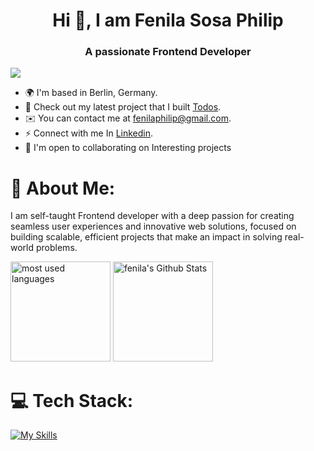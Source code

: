  <h1 align="center"> Hi 👋, I am Fenila Sosa Philip </h1>
 <h3 align="center" >A passionate Frontend Developer</h3>

<!--![GitHub User's stars](https://img.shields.io/github/stars/fenilaphilip?label=%E2%AD%90GitHub%20stars&style=flat-square) -->
![](https://komarev.com/ghpvc/?username=fenilaphilip&style=flat-square&color=ff69b4)

 * 🌍  I'm based in Berlin, Germany.
 * 🚀  Check out my latest project that I built [Todos](https://deploy-preview-2--stellular-manatee-0253a4.netlify.app/).
 * ✉️  You can contact me at [fenilaphilip@gmail.com](mailto:fenilaphilip@gmail.com).
 * ⚡  Connect with me In [Linkedin](https://www.linkedin.com/in/fenila-philip/).
 * 🤝  I'm open to collaborating on Interesting projects

# 💫 About Me:
<p>I am self-taught Frontend developer with a deep passion for creating seamless user experiences and innovative web solutions, focused on building scalable, efficient projects that make an impact in solving real-world problems. 
 <!--  proficient in interpreting designs and building functional, responsive and user-friendly websites.Currently, I am seeking an entry-level position in Front-end Web Development so that I can put my skills to use and gain industry experience. --> </p>
<p align="left">
  <img src="https://github-readme-stats.vercel.app/api/top-langs?username=fenilaphilip&show_icons=true&locale=en&layout=compact&theme=default" alt="most used languages" height=160 />
  <img src="https://github-readme-stats.vercel.app/api?username=fenilaphilip&show_icons=true&theme=default&layout=compact" alt="fenila's Github Stats" height=160 />
 <!--
  <img src="https://github-readme-activity-graph.vercel.app/graph?username=fenilaphilip&bg_color=white&color=58a6ff&line=9e4c98&area=true" alt="Fenila's GitHub activity graph" width="100%" height="400px" />
 -->
<p>

# 💻 Tech Stack:
[![My Skills](https://skillicons.dev/icons?i=ts,js,php,html,css,react,redux,bootstrap,materialui,tailwind,nextjs,jquery,git,npm,nodejs,express,vscode,jest,cypress,babel,github,postgres,mongodb,mysql,postman,vite,figma,sass,vim,&theme=dark)](https://skillicons.dev)










